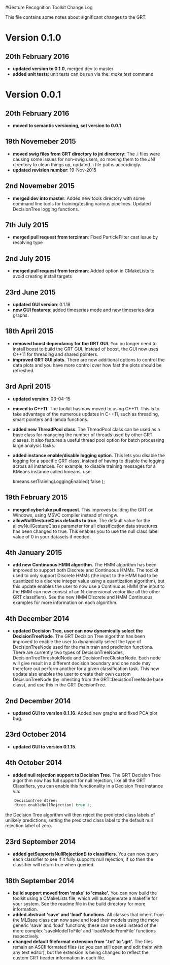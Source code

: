 #Gesture Recognition Toolkit Change Log

This file contains some notes about significant changes to the GRT.

# Version 0.1.0

## 20th February 2016
- **updated version to 0.1.0**, merged dev to master
- **added unit tests**: unit tests can be run via the: *make test* command

# Version 0.0.1

## 20th February 2016
- **moved to semantic versioning, set version to 0.0.1**

## 19th Novemeber 2015
- **moved swig files from GRT directory to jni directory**: The .i files were causing some issues for non-swig users, so moving them to the JNI directory to clean things up, updated
.i file paths accordingly.
- **updated revision number**: 19-Nov-2015

## 2nd Novemeber 2015
- **merged dev into master**: Added new tools directory with some command line tools for training/testing various pipelines. Updated DecisionTree logging functions.

## 7th July 2015
- **merged pull request from terziman**: Fixed ParticleFilter cast issue by resolving type

## 2nd July 2015
- **merged pull request from terziman**: Added option in CMakeLists to avoid creating install targets

## 23rd June 2015
- **updated GUI version**: 0.1.18
- **new GUI features**: added timeseries mode and new timeseries data graphs.

## 18th April 2015
- **removed boost dependancy for the GRT GUI**. You no longer need to install boost to build the GRT GUI. Instead of boost, the GUI now uses C++11 for threading and shared pointers.
- **improved GRT GUI plots**. There are now additional options to control the data plots and you have more control over how fast the plots should be refreshed.

## 3rd April 2015
- **updated version**: 03-04-15
- **moved to C++11**. The toolkit has now moved to using C++11. This is to take advantage of the numerous updates in C++11, such as threading, smart pointers and lamda functions.
- **added new ThreadPool class**. The ThreadPool class can be used as a base class for managing the number of threads used by other GRT classes. It also features a useful thread pool option for batch processing large analysis tasks.
- **added instance enable/disable logging option**.  This lets you disable the logging for a specific GRT class, instead of having to disable the logging across all instances.  For example, to disable training messages for a KMeans instance called kmeans, use: 

    kmeans.setTrainingLoggingEnabled( false );

## 19th February 2015
- **merged cyberluke pull request**. This improves building the GRT on Windows, using MSVC compiler instead of mingw.
- **allowNullGestureClass defaults to true**. The default value for the allowNullGestureClass parameter for all classification data structures has been changed to true. This enables you to use the null class label value of 0 in your datasets if needed.

## 4th January 2015
- **add new Continuous HMM algorithm**. The HMM algorithm has been improved to support both Discrete and Continuous HMMs.  The toolkit used to only support Discrete HMMs (the input to the HMM had to be quantized to a discrete integer value using a quantization algorithm), but this update enables the user to now use a Continuous HMM (the input to the HMM can now consist of an N-dimensional vector like all the other GRT classifiers).  See the new HMM Discrete and HMM Continuous examples for more information on each algorithm.

## 4th December 2014 
- **updated Decision Tree, user can now dynamically select the DecisionTreeNode**. The GRT Decision Tree algorithm has been improved to enable the user to dynamically select the type of DecisionTreeNode used for the main train and prediction functions.  There are currently two types of DecisionTreeNodes, DecisionTreeThresholdNode and DecisionTreeClusterNode.  Each node will give result in a different decision boundary and one node may therefore out perform another for a given classification task.  This new update also enables the user to create their own custom DecisionTreeNode (by inheriting from the GRT::DecistionTreeNode base class), and use this in the GRT DecisionTree.

## 2nd December 2014 
- **updated GUI to version 0.1.16**. Added new graphs and fixed PCA plot bug.

## 23rd October 2014 
- **updated GUI to version 0.1.15**.

## 4th October 2014 
- **added null rejection support to Decision Tree**. The GRT Decision Tree algorithm now has full support for null rejection, like all the GRT Classifiers, you can enable this functionality in a Decision Tree instance via: 

```C++
    DecisionTree dtree;
    dtree.enableNullRejection( true );
```

  the Decision Tree algorithm will then reject the predicted class labels of unlikely predictions, setting the predicted class label to the default null rejection label of zero.

## 23rd September 2014 
- **added getSupportsNullRejection() to classifiers**. You can now query each classifier to see if it fully supports null rejection, if so then the classifier will return true when queried.

## 18th September 2014 
- **build support moved from 'make' to 'cmake'.** You can now build the toolkit using a CMakeLists file, which will autogenerate a makefile for your system.  See the readme file in the build directory for more information.
- **added abstract 'save' and 'load' functions.**  All classes that inherit from the MLBase class can now save and load their models using the more generic 'save' and 'load' functions, these can be used instead of the more complex 'saveModelToFile' and 'loadModelFromFile' functions respectively.
- **changed default fileformat extension from '.txt' to '.grt'.** The files remain an ASCII formated files (so you can still open and edit them with any text editor), but the extension is being changed to reflect the custom GRT header information in each file.

